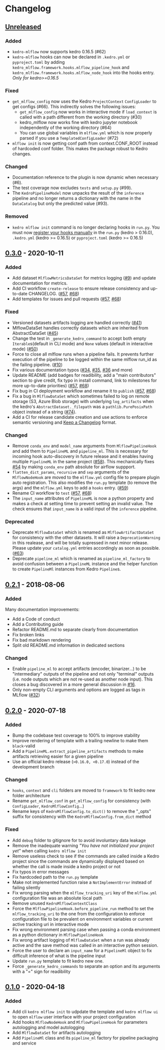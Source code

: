 # Changelog

## [Unreleased]

### Added

- `kedro-mlflow` now supports kedro 0.16.5 (#62)
- `kedro-mlflow` hooks can now be declared in `.kedro.yml` or `pyproject.toml` by adding `kedro_mlflow.framework.hooks.mlflow_pipeline_hook` and `kedro_mlflow.framework.hooks.mlflow_node_hook` into the hooks entry. _Only for kedro>=0.16.5_

### Fixed

- `get_mlflow_config` now uses the Kedro `ProjectContext` `ConfigLoader` to get configs (#66). This indirectly solves the following issues:
    - `get_mlflow_config` now works in interactive mode if `load_context` is called  with a path different from the working directory (#30)
    - kedro_mlflow now works fine with kedro jupyter notebook independently of the working directory (#64)
    - You can use global variables in `mlflow.yml` which is now properly parsed if you use a `TemplatedConfigLoader`  (#72)
- `mlflow init` is now getting conf path from context.CONF_ROOT instead of hardcoded conf folder. This makes the package robust to Kedro changes.

### Changed

- Documentation reference to the plugin is now dynamic when necessary (#6).
- The test coverage now excludes `tests` and `setup.py` (#99).
- The `KedroPipelineModel` now unpacks the result of the `inference` pipeline and no longer returns a dictionary with the name in the `DataCatalog` but only the predicted value (#93).


### Removed

- `kedro mlflow init` command is no longer declaring hooks in `run.py`. You must now [register your hooks manually](docs/source/03_tutorial/02_setup.md#declaring-kedro-mlflow-hooks) in the ``run.py`` (kedro > 0.16.0), ``.kedro.yml`` (kedro >= 0.16.5) or ``pyproject.toml`` (kedro >= 0.16.5)

## [0.3.0] - 2020-10-11

### Added

-   Add dataset `MlflowMetricsDataSet` for metrics logging ([#9](https://github.com/Galileo-Galilei/kedro-mlflow/issues/9)) and update documentation for metrics.
-   Add CI workflow `create-release` to ensure release consistency and up-to-date CHANGELOG. ([#57](https://github.com/Galileo-Galilei/kedro-mlflow/issues/57), [#68](https://github.com/Galileo-Galilei/kedro-mlflow/pull/68))
-   Add templates for issues and pull requests ([#57](https://github.com/Galileo-Galilei/kedro-mlflow/issues/57), [#68](https://github.com/Galileo-Galilei/kedro-mlflow/pull/68))

### Fixed

-   Versioned datasets artifacts logging are handled correctly ([#41](https://github.com/Galileo-Galilei/kedro-mlflow/issues/41))
-   MlflowDataSet handles correctly datasets which are inherited from AbstractDataSet ([#45](https://github.com/Galileo-Galilei/kedro-mlflow/issues/45))
-   Change the test in `_generate_kedro_command` to accept both empty `Iterable`s(default in CLI mode) and `None` values (default in interactive mode) ([#50](https://github.com/Galileo-Galilei/kedro-mlflow/issues/50))
-   Force to close all mlflow runs when a pipeline fails. It prevents further execution of the pipeline to be logged within the same mlflow run_id as the failing pipeline. ([#10](https://github.com/Galileo-Galilei/kedro-mlflow/issues/10))
-   Fix various documentation typos ([#34](https://github.com/Galileo-Galilei/kedro-mlflow/pull/34), [#35](https://github.com/Galileo-Galilei/kedro-mlflow/pull/35), [#36](https://github.com/Galileo-Galilei/kedro-mlflow/pull/36) and more)
-   Update README (add badges for readibility, add a "main contributors" section to give credit, fix typo in install command, link to milestones for more up-to-date priorities) ([#57](https://github.com/Galileo-Galilei/kedro-mlflow/issues/57), [#68](https://github.com/Galileo-Galilei/kedro-mlflow/pull/68))
-   Fix bug in CI deployment workflow and rename it to `publish` ([#57](https://github.com/Galileo-Galilei/kedro-mlflow/issues/57), [#68](https://github.com/Galileo-Galilei/kedro-mlflow/pull/68))
-   Fix a bug in `MlflowDataSet` which sometimes failed to log on remote storage (S3, Azure Blob storage) with underlying `log_artifacts` when the kedro's `AbstractDataset._filepath` was a `pathlib.PurePosixPath` object instead of a string ([#74](https://github.com/Galileo-Galilei/kedro-mlflow/issues/74)).
-   Add a CI for release candidate creation and use actions to enforce semantic versioning and [Keep a Changelog](https://keepachangelog.com/en/1.0.0/) format.

### Changed

-   Remove `conda_env` and `model_name` arguments from `MlflowPipelineHook` and add them to `PipelineML` and `pipeline_ml`. This is necessary for incoming hook auto-discovery in future release and it enables having multiple `PipelineML` in the same project ([#58](https://github.com/Galileo-Galilei/kedro-mlflow/pull/58)). This mechanically fixes [#54](https://github.com/Galileo-Galilei/kedro-mlflow/issues/54) by making `conda_env` path absolute for airflow suppport.
-   `flatten_dict_params`, `recursive` and `sep` arguments of the `MlflowNodeHook` are moved to the `mlflow.yml` config file to prepare plugin auto registration. This also modifies the `run.py` template (to remove the args) and the `mlflow.yml` keys to add a `hooks` entry. ([#59](https://github.com/Galileo-Galilei/kedro-mlflow/pull/59))
-   Rename CI workflow to `test` ([#57](https://github.com/Galileo-Galilei/kedro-mlflow/issues/57), [#68](https://github.com/Galileo-Galilei/kedro-mlflow/pull/68))
-   The `input_name` attributes of `PipelineML` is now a python property and makes a check at setting time to prevent setting an invalid value. The check ensures that `input_name` is a valid input of the `inference` pipeline.

### Deprecated

-   Deprecate `MlflowDataSet` which is renamed as `MlflowArtifactDataSet` for consistency with the other datasets. It will raise a `DeprecationWarning` in this realease, and will be totally supressed in next minor release. Please update your `catalog.yml` entries accordingly as soon as possible. ([#63](https://github.com/Galileo-Galilei/kedro-mlflow/issues/63))
-   Deprecate `pipeline_ml` which is renamed as `pipeline_ml_factory` to avoid confusion between a `PipelineML` instance and the helper function to create `PipelineMl` instances from Kedro `Pipeline`s.

## [0.2.1] - 2018-08-06

### Added

Many documentation improvements:

-   Add a Code of conduct
-   Add a Contributing guide
-   Refactor README.md to separate clearly from documentation
-   Fix broken links
-   Fix bad markdown rendering
-   Split old README.md information in dedicated sections

### Changed

-   Enable `pipeline_ml` to accept artifacts (encoder, binarizer...) to be "intermediary" outputs of the pipeline and not only "terminal" outputs (i.e. node outputs which are not re-used as another node input). This closes a bug discovered in a more general discussion in [#16](https://github.com/Galileo-Galilei/kedro-mlflow/issues/16).
-   Only non-empty CLI arguments and options are logged as tags in MLflow ([#32](https://github.com/Galileo-Galilei/kedro-mlflow/issues/16))

## [0.2.0] - 2020-07-18

### Added

-   Bump the codebase test coverage to 100% to improve stability
-   Improve rendering of template with a trailing newline to make them  `black`-valid
-   Add a `PipelineML.extract_pipeline_artifacts` methods to make artifacts retrieving easier for a given pipeline
-   Use an official kedro release (`>0.16.0, <0.17.0`) instead of the development branch

### Changed

-   `hooks`, `context` and `cli` folders are moved to `framework` to fit kedro new folder architecture
-   Rename `get_mlflow_conf` in `get_mlflow_config` for consistency (with `ConfigLoader`, `KedroMlflowConfig`...)
-   Rename keys of `KedroMlflowConfig.to_dict()` to remove the "\_opts" suffix for consistency with the `KedroMlflowConfig.from_dict` method

### Fixed

-   Add `debug` folder to gitignore for to avoid involuntary data leakage
-   Remove the inadequate warning _"You have not initialized your project yet"_ when calling `kedro mlflow init`
-   Remove useless check to see if the commands are called inside a Kedro project since the commands are dynamically displayed based on whether the call is made inside a kedro project or not
-   Fix typos in error messages
-   Fix hardcoded path to the `run.py` template
-   Make not implemented function raise a `NotImplementError` instead of failing silently
-   Fix wrong parsing when the `mlflow_tracking_uri` key of the `mlflow.yml` configuration file was an absolute local path
-   Remove unused `KedroMlflowContextClass`
-   Force the `MlflowPipelineHook.before_pipeline_run` method to set the `mlflow_tracking_uri` to the one from the configuration to enforce configuration file to be prevalent on environment variables or current active tracking uri in interactive mode
-   Fix wrong environment parsing case when passing a conda environment as a python dictionary in `MlflowPipelineHook`
-   Fix wrong artifact logging of `MlflowDataSet` when a run was already active and the save method was called in an interactive python session.
-   Force the user to declare an `input_name` for a `PipelineMl` object to fix difficult inference of what is the pipeline input
-   Update `run.py` template to fit kedro new one.
-   Force `_generate_kedro_commands` to separate an option and its arguments with a "=" sign for readibility

## [0.1.0] - 2020-04-18

### Added

-   Add cli `kedro mlflow init` to udpdate the template and `kedro mlflow ui` to open `mlflow` user interface with your project configuration
-   Add hooks `MlflowNodeHook` and `MlflowPipelineHook` for parameters autologging and model autologging
-   Add `MlflowDataSet` for artifacts autologging
-   Add `PipelineMl` class and its `pipeline_ml` factory for pipeline packaging and service

[unreleased]: https://github.com/Galileo-Galilei/kedro-mlflow/compare/0.2.1...HEAD

[0.2.1]: https://github.com/Galileo-Galilei/kedro-mlflow/compare/0.2.0...0.2.1

[0.2.0]: https://github.com/Galileo-Galilei/kedro-mlflow/compare/0.1.0...0.2.0

[0.1.0]: https://github.com/Galileo-Galilei/kedro-mlflow/releases/tag/0.1.0

[Unreleased]: https://github.com/Galileo-Galilei/kedro-mlflow/compare/0.3.0...HEAD

[0.3.0]: https://github.com/Galileo-Galilei/kedro-mlflow/compare/0.2.1...0.3.0
